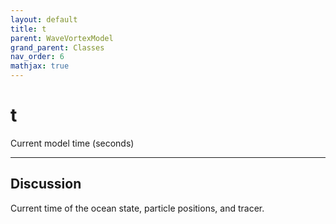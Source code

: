 ```yaml
---
layout: default
title: t
parent: WaveVortexModel
grand_parent: Classes
nav_order: 6
mathjax: true
---
```


#  t

Current model time (seconds)


---

## Discussion
Current time of the ocean state, particle positions, and tracer.
